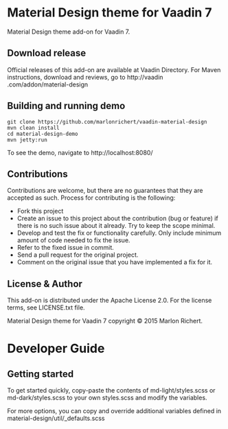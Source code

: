 # Material Design theme for Vaadin 7

Material Design theme add-on for Vaadin 7.

## Download release

Official releases of this add-on are available at Vaadin Directory. For Maven 
instructions, download and reviews, go to http://vaadin
.com/addon/material-design

## Building and running demo

    git clone https://github.com/marlonrichert/vaadin-material-design
    mvn clean install
    cd material-design-demo
    mvn jetty:run

To see the demo, navigate to http://localhost:8080/

## Contributions

Contributions are welcome, but there are no guarantees that they are accepted as 
such. Process for contributing is the following:

- Fork this project
- Create an issue to this project about the contribution (bug or feature) if 
  there is no such issue about it already. Try to keep the scope minimal.
- Develop and test the fix or functionality carefully. Only include minimum 
  amount of code needed to fix the issue.
- Refer to the fixed issue in commit.
- Send a pull request for the original project.
- Comment on the original issue that you have implemented a fix for it.

## License & Author

This add-on is distributed under the Apache License 2.0. For the license terms, 
see LICENSE.txt file.

Material Design theme for Vaadin 7 copyright © 2015 Marlon Richert.

# Developer Guide

## Getting started

To get started quickly, copy-paste the contents of md-light/styles.scss or 
md-dark/styles.scss to your own styles.scss and modify the variables.

For more options, you can copy and override additional variables defined in
material-design/util/_defaults.scss
